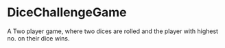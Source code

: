 # DiceChallengeGame
A Two player game, where two dices are rolled and the player with highest no. on their dice wins.
